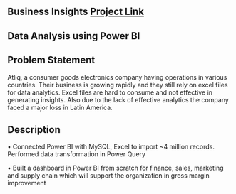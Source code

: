 
## Business Insights [Project Link](https://app.powerbi.com/groups/0f7c26c7-b283-4079-a9bb-b8cc4deb9dc2/reports/f54b527b-fac6-46a6-b0a9-f30d355576c3/ReportSection5e078c165ac2a4468c45)
## Data Analysis using Power BI

## Problem Statement

Atliq, a consumer goods electronics company having operations in various countries. Their business is growing rapidly and they still rely on excel files for data analytics. Excel files are hard to consume and not effective in generating insights. Also due to the lack of effective analytics the company faced a major loss in Latin America.
## Description

•    Connected Power BI with MySQL, Excel to import ~4 million records. Performed data transformation in Power Query

•    Built a dashboard in Power BI from scratch for finance, sales, marketing and supply chain  which will support the organization in gross margin improvement

